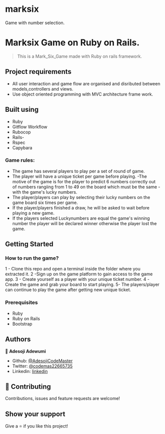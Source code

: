 # marksix
Game with number selection.

# Marksix Game on Ruby on Rails.

> This is a Mark_Six_Game made with Ruby on rails framework.

## Project requirements
- All user interaction and game flow are organised and disributed between models,controllers and views.
- Use object oriented programming with MVC architecture frame work.
## Built using

- Ruby
- Gitflow Workflow
- Rubocop
- Rails-
- Rspec
- Capybara

### Game rules:
- The game has several players to play per a set of round of game.
- The player will have a unique ticket per game before playing.
-The motive of the game is for the player to predict 6 numbers correctly out of numbers rangiing from 1 to 49 on the board which must be the same      - with the game's lucky numbers.
- The player/players can play by selecting their lucky numbers on the game board six times per game.
- If the player/players finished a draw, he will be asked to wait before playing a new game.
- If the players selected Luckynumbers are equal the game's winning number the player will be declared winner otherwise the player lost the game.



## Getting Started
### How to run the game?
1 - Clone this repo and open a terminal inside the folder where you extracted it.
2 -Sign up on the game platform to gain access to the game app.
3 - Create yourself as a player with your unique ticket number.
4 -Create the game and grab your board to start playing.
5- The players/player can continue to play the game after getting new unique ticket. 
### Prerequisites
- Ruby
- Ruby on Rails
- Bootstrap

## Authors
👤 **Adesoji Adewumi**
- Github: [@AdesojiCodeMaster](https://github.com/AdesojiCodeMaster) 
- Twitter: [@codemas22665735](https://twitter.com/codemas22665735) 
- Linkedin: [linkedin](https://www.linkedin.com/in/adesoji-adewumi-7752aba5)

## 🤝 Contributing
Contributions, issues and feature requests are welcome!

## Show your support
Give a ⭐️ if you like this project!


